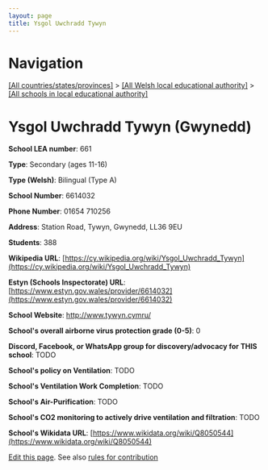 ```yaml
---
layout: page
title: Ysgol Uwchradd Tywyn
---
```

# Navigation

[[All countries/states/provinces]](../../..) > [[All Welsh local educational authority]](../..) > [[All schools in local educational authority]](..)

# Ysgol Uwchradd Tywyn (Gwynedd)

**School LEA number**: 661

**Type**: Secondary (ages 11-16)

**Type (Welsh)**: Bilingual (Type A)

**School Number**: 6614032

**Phone Number**: 01654 710256

**Address**: Station Road, Tywyn, Gwynedd, LL36 9EU

**Students**: 388

**Wikipedia URL**: [https://cy.wikipedia.org/wiki/Ysgol_Uwchradd_Tywyn](https://cy.wikipedia.org/wiki/Ysgol_Uwchradd_Tywyn)

**Estyn (Schools Inspectorate) URL**: [https://www.estyn.gov.wales/provider/6614032](https://www.estyn.gov.wales/provider/6614032)

**School Website**: http://www.tywyn.cymru/

**School's overall airborne virus protection grade (0-5)**: 0

**Discord, Facebook, or WhatsApp group for discovery/advocacy for THIS school**: TODO

**School's policy on Ventilation**: TODO

**School's Ventilation Work Completion**: TODO

**School's Air-Purification**: TODO

**School's CO2 monitoring to actively drive ventilation and filtration**: TODO

**School's Wikidata URL**: [https://www.wikidata.org/wiki/Q8050544](https://www.wikidata.org/wiki/Q8050544)




[Edit this page](https://github.com/VentilationProject/Wales/edit/prif/./Gwynedd/Ysgol_Uwchradd_Tywyn.md). See also [rules for contribution](../../../contribution-rules/)